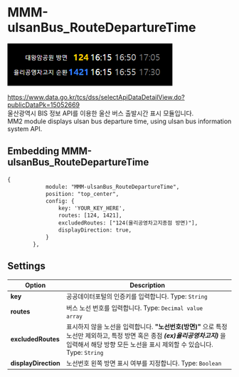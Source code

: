 # MMM-ulsanBus_RouteDepartureTime

![ulsanBus_RouteDepartureTimeEx.png](/ulsanBus_RouteDepartureTimeEx.png)         

https://www.data.go.kr/tcs/dss/selectApiDataDetailView.do?publicDataPk=15052669   
울산광역시 BIS 정보 API를 이용한 울산 버스 출발시간 표시 모듈입니다.   
MM2 module displays ulsan bus departure time, using ulsan bus information system API.

## Embedding MMM-ulsanBus_RouteDepartureTime
``` JS
{
			module: "MMM-ulsanBus_RouteDepartureTime",
			position: "top_center",
			config: {
				key: 'YOUR_KEY_HERE',
				routes: [124, 1421],
				excludedRoutes: ["124(율리공영차고지종점 방면)"],
				displayDirection: true,
			}
		},
```
   
## Settings

|Option|Description                          |
|------|-------------------------------------|
|**key**|공공데이터포털의 인증키를 입력합니다. Type: <code>String</code>|
|**routes**|버스 노선 번호를 입력합니다. Type: <code>Decimal value array</code>|
|**excludedRoutes**|표시하지 않을 노선을 입력합니다. **"노선번호(방면)"** 으로 특정 노선만 제외하고, 특정 방면 혹은 종점 ***(ex)율리공영차고지)*** 을 입력해서 해당 방향 모든 노선을 표시 제외할 수 있습니다. Type: <code>String</code>|
|**displayDirection**|노선번호 왼쪽 방면 표시 여부를 지정합니다. Type: <code>Boolean</code>


